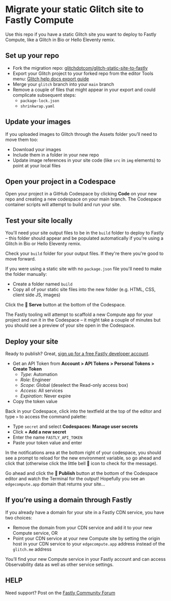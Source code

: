 # Migrate your static Glitch site to Fastly Compute

Use this repo if you have a static Glitch site you want to deploy to Fastly Compute, like a Glitch in Bio or Hello Eleventy remix.

## Set up your repo 

* Fork the migration repo: [glitchdotcom/glitch-static-site-to-fastly](https://github.com/glitchdotcom/glitch-static-site-to-fastly/)
* Export your Glitch project to your forked repo from the editor Tools menu: [Glitch help docs export guide](https://help.glitch.com/s/article/Exporting-Projects-to-GitHub)
* Merge your `glitch` branch into your `main` branch
* Remove a couple of files that might appear in your export and could complicate subsequent steps:
  * `package-lock.json`
  * `shrinkwrap.yaml`

## Update your images

If you uploaded images to Glitch through the Assets folder you’ll need to move them too:

* Download your images
* Include them in a folder in your new repo 
* Update image references in your site code (like `src` in `img` elements) to point at your local files

## Open your project in a Codespace

Open your project in a GitHub Codespace by clicking **Code** on your new repo and creating a new codespace on your main branch. The Codespace container scripts will attempt to build and run your site.

## Test your site locally

You'll need your site output files to be in the `build` folder to deploy to Fastly – this folder should appear and be populated automatically if you're using a Glitch in Bio or Hello Eleventy remix. 

Check your `build` folder for your output files. If they're there you're good to move forward.

If you were using a static site with no `package.json` file you'll need to make the folder manually:

* Create a folder named `build`
* Copy all of your static site files into the new folder (e.g. HTML, CSS, client side JS, images)

Click the **🧪 Serve** button at the bottom of the Codespace. 

The Fastly tooling will attempt to scaffold a new Compute app for your project and run it in the Codespace – it might take a couple of minutes but you should see a preview of your site open in the Codespace.

## Deploy your site

Ready to publish? Great, [sign up for a free Fastly developer account](https://www.fastly.com/signup/).

* Get an API Token from **Account > API Tokens > Personal Tokens > Create Token**
  * _Type_: Automation
  * _Role_: Engineer
  * _Scope_: Global (deselect the Read-only access box)
  * _Access_: All services
  * _Expiration_: Never expire
* Copy the token value

Back in your Codespace, click into the textfield at the top of the editor and type `>` to access the command palette:

* Type `secret` and select **Codespaces: Manage user secrets**
* Click **+ Add a new secret**
* Enter the name `FASTLY_API_TOKEN`
* Paste your token value and enter
  
In the notifications area at the bottom right of your codespace, you should see a prompt to reload for the new environment variable, so go ahead and click that (otherwise click the little bell 🔔 icon to check for the message).

Go ahead and click the **🚀 Publish** button at the bottom of the Codespace editor and watch the Terminal for the output! Hopefully you see an `edgecompute.app` domain that returns your site...

## If you’re using a domain through Fastly 

If you already have a domain for your site in a Fastly CDN service, you have two choices:

* Remove the domain from your CDN service and add it to your new Compute service, OR 
* Point your CDN service at your new Compute site by setting the origin host in your CDN service to your `edgecompute.app` address instead of the `glitch.me` address

You’ll find your new Compute service in your Fastly account and can access Observability data as well as other service settings.

## HELP

Need support? Post on the [Fastly Community Forum](https://community.fastly.com)

